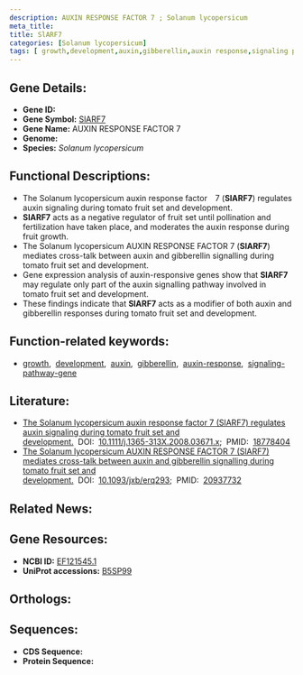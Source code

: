 ```yaml
---
description: AUXIN RESPONSE FACTOR 7 ; Solanum lycopersicum
meta_title:
title: SlARF7
categories: [Solanum lycopersicum]
tags: [ growth,development,auxin,gibberellin,auxin response,signaling pathway gene ]
---
```


## Gene Details:
- **Gene ID:** []()
- **Gene Symbol:** <u>SlARF7</u>
- **Gene Name:** AUXIN RESPONSE FACTOR 7
- **Genome:** []()
- **Species:** *Solanum lycopersicum*

## Functional Descriptions:
   - The Solanum lycopersicum auxin response factor 7 (**SlARF7**) regulates auxin signaling during tomato fruit set and development.
   - **SlARF7** acts as a negative regulator of fruit set until pollination and fertilization have taken place, and moderates the auxin response during fruit growth.
   - The Solanum lycopersicum AUXIN RESPONSE FACTOR 7 (**SlARF7**) mediates cross-talk between auxin and gibberellin signalling during tomato fruit set and development.
   - Gene expression analysis of auxin-responsive genes show that **SlARF7** may regulate only part of the auxin signalling pathway involved in tomato fruit set and development.
   - These findings indicate that **SlARF7** acts as a modifier of both auxin and gibberellin responses during tomato fruit set and development.

## Function-related keywords:
   - [growth](/tags/growth/),&nbsp;&nbsp;[development](/tags/development/),&nbsp;&nbsp;[auxin](/tags/auxin/),&nbsp;&nbsp;[gibberellin](/tags/gibberellin/),&nbsp;&nbsp;[auxin-response](/tags/auxin-response/),&nbsp;&nbsp;[signaling-pathway-gene](/tags/signaling-pathway-gene/)

## Literature:
   - [The Solanum lycopersicum auxin response factor 7 (SlARF7) regulates auxin signaling during tomato fruit set and development.](https://doi.org/10.1111/j.1365-313X.2008.03671.x)&nbsp;&nbsp;DOI:&nbsp;&nbsp;[10.1111/j.1365-313X.2008.03671.x](https://doi.org/10.1111/j.1365-313X.2008.03671.x);&nbsp;&nbsp;PMID:&nbsp;&nbsp;[18778404](https://pubmed.ncbi.nlm.nih.gov/18778404/)
   - [The Solanum lycopersicum AUXIN RESPONSE FACTOR 7 (SlARF7) mediates cross-talk between auxin and gibberellin signalling during tomato fruit set and development.](https://doi.org/10.1093/jxb/erq293)&nbsp;&nbsp;DOI:&nbsp;&nbsp;[10.1093/jxb/erq293](https://doi.org/10.1093/jxb/erq293);&nbsp;&nbsp;PMID:&nbsp;&nbsp;[20937732](https://pubmed.ncbi.nlm.nih.gov/20937732/)

## Related News:

## Gene Resources:
- **NCBI ID:**  [EF121545.1](https://www.ncbi.nlm.nih.gov/gene/?term=EF121545.1)
- **UniProt accessions:**  [B5SP99](https://www.uniprot.org/uniprotkb/B5SP99/entry)

## Orthologs:

## Sequences:
- **CDS Sequence:**
- **Protein Sequence:**
